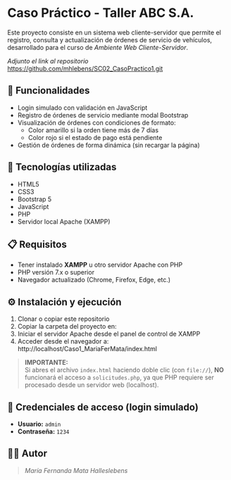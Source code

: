 # Caso Práctico - Taller ABC S.A.

Este proyecto consiste en un sistema web cliente-servidor que permite el registro, consulta y actualización de órdenes de servicio de vehículos, desarrollado para el curso de _Ambiente Web Cliente-Servidor_.

_Adjunto el link al repositorio_ https://github.com/mhlebens/SC02_CasoPractico1.git

## 🚗 Funcionalidades

- Login simulado con validación en JavaScript
- Registro de órdenes de servicio mediante modal Bootstrap
- Visualización de órdenes con condiciones de formato:
  - Color amarillo si la orden tiene más de 7 días
  - Color rojo si el estado de pago está pendiente
- Gestión de órdenes de forma dinámica (sin recargar la página)

## 🚀 Tecnologías utilizadas

- HTML5
- CSS3
- Bootstrap 5
- JavaScript
- PHP
- Servidor local Apache (XAMPP)

## 📋 Requisitos

- Tener instalado **XAMPP** u otro servidor Apache con PHP
- PHP versión 7.x o superior
- Navegador actualizado (Chrome, Firefox, Edge, etc.)

## ⚙️ Instalación y ejecución

1. Clonar o copiar este repositorio
2. Copiar la carpeta del proyecto en:
3. Iniciar el servidor Apache desde el panel de control de XAMPP
4. Acceder desde el navegador a: http://localhost/Caso1_MariaFerMata/index.html

> **IMPORTANTE:**  
> Si abres el archivo `index.html` haciendo doble clic (con `file://`), **NO** funcionará el acceso a `solicitudes.php`, ya que PHP requiere ser procesado desde un servidor web (localhost).

## 🔐 Credenciales de acceso (login simulado)

- **Usuario:** `admin`
- **Contraseña:** `1234`

## 👨‍💻 Autor

> _María Fernanda Mata Halleslebens_
